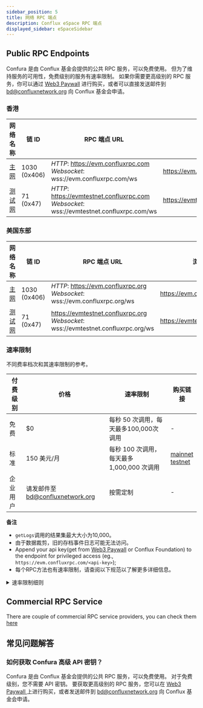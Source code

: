 ```yaml
---
sidebar_position: 5
title: 网络 RPC 端点
description: Conflux eSpace RPC 端点
displayed_sidebar: eSpaceSidebar
---
```


## Public RPC Endpoints

Confura 是由 Conflux 基金会提供的公共 RPC 服务，可以免费使用。 但为了维持服务的可用性，免费级别的服务有速率限制。 如果你需要更高级别的 RPC 服务，你可以通过 [Web3 Paywall](../general/build/tools/web3paywall.md) 进行购买，或者可以直接发送邮件到 [bd@confluxnetwork.org](mailto:bd@confluxnetwork.org) 向 Conflux 基金会申请。

### 香港

| 网络名称            | 链 ID         | RPC 端点 URL                                                                                          | 浏览器网址                              |
| --------------- | ------------ | --------------------------------------------------------------------------------------------------- | ---------------------------------- |
| [主网](#mainnet)  | 1030 (0x406) | *HTTP*: https://evm.confluxrpc.com<br/> *Websocket*: wss://evm.confluxrpc.com/ws              | https://evm.confluxscan.net        |
| [测试网](#testnet) | 71 (0x47)    | *HTTP*: https://evmtestnet.confluxrpc.com<br/>*Websocket*: wss://evmtestnet.confluxrpc.com/ws | https://evmtestnet.confluxscan.net |

### 美国东部

| 网络名称            | 链 ID         | RPC 端点 URL                                                                                  | 浏览器网址                             |
| --------------- | ------------ | ------------------------------------------------------------------------------------------- | --------------------------------- |
| [主网](#mainnet)  | 1030 (0x406) | *HTTP*: https://evm.confluxrpc.org<br/>*Websocket*: wss://evm.confluxrpc.org/ws       | https://evm.confluxscan.io        |
| [测试网](#testnet) | 71 (0x47)    | https://evmtestnet.confluxrpc.org<br/>*Websocket*: wss://evmtestnet.confluxrpc.org/ws | https://evmtestnet.confluxscan.io |

### 速率限制

不同费率档次和其速率限制的参考。

| 付费级别 | 价格                          | 速率限制                          | 购买链接                                                                                                                                                                                                                                         |
| ---- | --------------------------- | ----------------------------- | -------------------------------------------------------------------------------------------------------------------------------------------------------------------------------------------------------------------------------------------- |
| 免费   | $0                          | 每秒 50 次调用，每天最多100,000次 调用     | -                                                                                                                                                                                                                                            |
| 标准   | 150 美元/月                    | 每秒 100 次调用，每天最多 1,000,000 次调用 | [mainnet](https://confluxhub.io/payment/consumer/app/subscription/0x33A9451ee070d750a077C93f71D2cFcD0180Fa7D) <br/> [testnet](https://test.confluxhub.io/payment/consumer/app/subscription/0x4805C5B2741088B8458ed781083eA8940186E477) |
| 企业用户 | 请发邮件至 bd@confluxnetwork.org | 按需定制                          | -                                                                                                                                                                                                                                            |

**备注**
- `getLogs`调用的结果集最大大小为10,000。
- 由于数据裁剪，旧的存档事件日志可能无法访问。
- Append your api key(get from [Web3 Paywall](../general/build/tools/web3paywall.md) or Conflux Foundation) to the endpoint for privileged access (eg., `https://evm.confluxrpc.com/<api-key>`);
- 每个RPC方法也有速率限制，请查阅以下规范以了解更多详细信息。

<details>
<summary>速率限制细则</summary>

| RPC 方法              | 免费级别                                | 标准级别                                  | 注释                                                                                        |
| ------------------- | ----------------------------------- | ------------------------------------- | ----------------------------------------------------------------------------------------- |
| 全部                  | 每秒请求数< 50；<br/>每日总数 < 100,000 | 每秒请求数< 100；<br/>每日总数 < 100,0000 | RPC 请求总数                                                                                  |
| eth_getLogs         | 每秒请求数< 5                            | 每秒请求数< 20                             | -                                                                                         |
| eth_call            | 每秒请求数< 5                            | 每秒请求数< 50                             | -                                                                                         |
| eth_getBlockBy*     | 每秒请求数< 5                            | 每秒请求数< 20                             | includes: <br/> `eth_getBlockByHash`, <br/>`eth_getBlockByNumber`             |
| eth_getTransaction* | 每秒请求数< 5                            | 每秒请求数< 20                             | includes: <br/> `eth_getTransactionByHash`, <br/> `eth_getTransactionReceipt` |
| debug RPC           | 暂不支持                                | 每秒请求数< 20                             | includes: <br/> `parity_getBlockReceipts` etc.                                      |
| trace RPC           | 暂不支持                                | 每秒请求数< 20                             | 包括： <br/> `trace_block`, `trace_filter`, `trace_transaction`                        |
| filter API          | 暂不支持                                | 支持                                    | includes: <br/> `eth_newFilter`, `eth_getFilterChanges` etc.                        |

</details>

## Commercial RPC Service

There are couple of commercial RPC service providers, you can check them [here](./build/infrastructure/RPC-Provider.md)

## 常见问题解答

### 如何获取 Confura 高级 API 密钥？

Confura 是由 Conflux 基金会提供的公共 RPC 服务，可以免费使用。 对于免费级别，您不需要 API 密钥。 要获取更高级别的 RPC 服务，您可以在 [Web3 Paywall ](../general/build/tools/web3paywall.md) 上进行购买，或者发送邮件到 [bd@confluxnetwork.org](bd@confluxnetwork.org) 向 Conflux 基金会申请。
